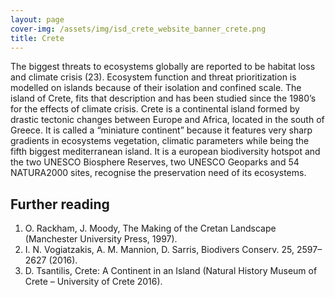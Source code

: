 ```yaml
---
layout: page
cover-img: /assets/img/isd_crete_website_banner_crete.png
title: Crete
---
```


The biggest threats to ecosystems globally are reported to be habitat loss and climate crisis (23). 
Ecosystem function and threat prioritization is modelled on islands because of their isolation and confined scale. 
The island of Crete, fits that description and has been studied since the 1980’s for the effects of climate crisis. 
Crete is a continental island formed by drastic tectonic changes between Europe and Africa, 
located in the south of Greece.
It is called a “miniature continent” because it features very sharp gradients in ecosystems vegetation, 
climatic parameters while being the fifth biggest mediterranean island. 
It is a european biodiversity hotspot and the two UNESCO Biosphere Reserves, two UNESCO Geoparks and 54 NATURA2000 sites, 
recognise the preservation need of its ecosystems.


## Further reading

1. O. Rackham, J. Moody, The Making of the Cretan Landscape (Manchester University Press, 1997).
2. I. N. Vogiatzakis, A. M. Mannion, D. Sarris, Biodivers Conserv. 25, 2597–2627 (2016).
3. D. Tsantilis, Crete: A Continent in an Island (Natural History Museum of Crete – University of Crete 2016).
